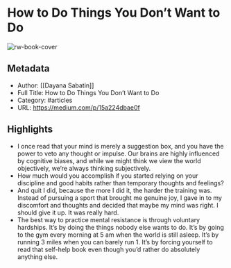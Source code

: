 # How to Do Things You Don’t Want to Do

![rw-book-cover](https://readwise-assets.s3.amazonaws.com/static/images/article3.5c705a01b476.png)

## Metadata
- Author: [[Dayana Sabatin]]
- Full Title: How to Do Things You Don’t Want to Do
- Category: #articles
- URL: https://medium.com/p/15a224dbae0f

## Highlights
- I once read that your mind is merely a suggestion box, and you have the power to veto any thought or impulse. Our brains are highly influenced by cognitive biases, and while we might think we view the world objectively, we’re always thinking subjectively.
- How much would you accomplish if you started relying on your discipline and good habits rather than temporary thoughts and feelings?
- And quit I did, because the more I did it, the harder the training was. Instead of pursuing a sport that brought me genuine joy, I gave in to my discomfort and thoughts and decided that maybe my mind was right. I should give it up. It was really hard.
- The best way to practice mental resistance is through voluntary hardships. It’s by doing the things nobody else wants to do. It’s by going to the gym every morning at 5 am when the world is still asleep. It’s by running 3 miles when you can barely run 1. It’s by forcing yourself to read that self-help book even though you’d rather do absolutely anything else.
